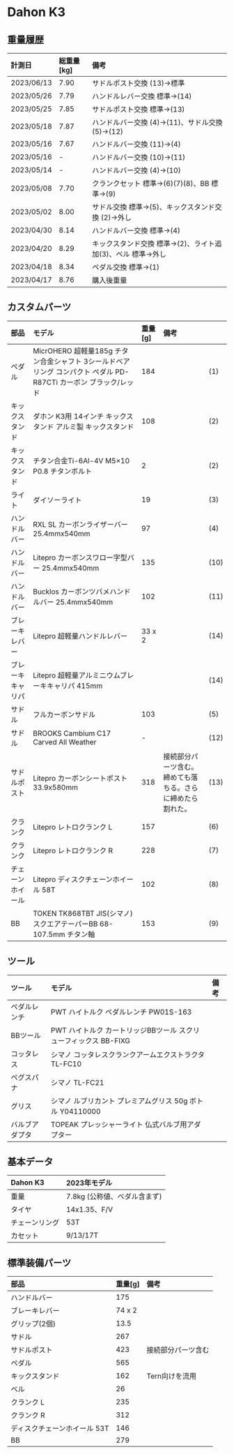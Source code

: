 # Dahon K3

## 重量履歴

|計測日|総重量[kg]|備考|
|:---|:---|:---|
|2023/06/13|7.90|サドルポスト交換 (13)→標準|
|2023/05/26|7.79|ハンドルレバー交換 標準→(14)|
|2023/05/25|7.85|サドルポスト交換 標準→(13)|
|2023/05/18|7.87|ハンドルバー交換 (4)→(11)、サドル交換 (5)→(12)|
|2023/05/16|7.67|ハンドルバー交換 (11)→(4)|
|2023/05/16|-|ハンドルバー交換 (10)→(11)|
|2023/05/14|-|ハンドルバー交換 (4)→(10)|
|2023/05/08|7.70|クランクセット 標準→(6)(7)(8)、BB 標準→(9)|
|2023/05/02|8.00|サドル交換 標準→(5)、キックスタンド交換 (2)→外し|
|2023/04/30|8.14|ハンドルバー交換 標準→(4)|
|2023/04/20|8.29|キックスタンド交換 標準→(2)、ライト追加(3)、ベル 標準→外し|
|2023/04/18|8.34|ペダル交換 標準→(1)|
|2023/04/17|8.76|購入後重量|

## カスタムパーツ

|部品|モデル|重量[g]|備考||
|:---|:---|:---|:---|:---|
|ペダル|MicrOHERO 超軽量185g チタン合金シャフト 3シールドベアリング コンパクト ペダル PD-R87CTi カーボン ブラック/レッド|184||(1)|
|キックスタンド|ダホン K3用 14インチ キックスタンド アルミ製 キックスタンド|108||(2)|
|キックスタンド|チタン合金Ti-6Al-4V M5×10 P0.8 チタンボルト|2||(2)|
|ライト|ダイソーライト|19||(3)|
|ハンドルバー|RXL SL カーボンライザーバー 25.4mmx540mm|97||(4)|
|ハンドルバー|Litepro カーボンスワロー字型バー 25.4mmx540mm|135||(10)|
|ハンドルバー|Bucklos カーボンツバメハンドルバー 25.4mmx540mm|102||(11)|
|ブレーキレバー|Litepro 超軽量ハンドルレバー|33 x 2||(14)|
|ブレーキキャリパ|Litepro 超軽量アルミニウムブレーキキャリパ 415mm|||(14)|
|サドル|フルカーボンサドル|103||(5)|
|サドル|BROOKS Cambium C17 Carved All Weather|-||(12)|
|サドルポスト|Litepro カーボンシートポスト 33.9x580mm|318|接続部分パーツ含む。締めても落ちる。さらに締めたら割れた。|(13)|
|クランク|Litepro レトロクランク L|157||(6)|
|クランク|Litepro レトロクランク R|228||(7)|
|チェーンホイール|Litepro ディスクチェーンホイール 58T|102||(8)|
|BB|TOKEN TK868TBT JIS(シマノ)スクエアテーパーBB 68-107.5mm チタン軸|153||(9)|

## ツール
|ツール|モデル|備考|
|:---|:---|:---|
|ペダルレンチ|PWT ハイトルク ペダルレンチ PW01S-163||
|BBツール|PWT ハイトルク カートリッジBBツール スクリューフィックス BB-FIXG||
|コッタレス|シマノ コッタレスクランクアームエクストラクタ TL-FC10||
|ペグスパナ|シマノ TL-FC21|
|グリス|シマノ ルブリカント プレミアムグリス 50g ボトル Y04110000||
|バルブアダプタ|TOPEAK プレッシャーライト 仏式バルブ用アダプター||

## 基本データ

|Dahon K3|2023年モデル|
|:---|:---|
|重量|7.8kg (公称値、べダル含まず)|
|タイヤ|14x1.35、F/V|
|チェーンリング|53T|
|カセット|9/13/17T|

## 標準装備パーツ
|部品|重量[g]|備考|
|:---|:---|:---|
|ハンドルバー|175||
|ブレーキレバー|74 x 2||
|グリップ(2個)|13.5||
|サドル|267||
|サドルポスト|423|接続部分パーツ含む|
|ペダル|565||
|キックスタンド|162|Tern向けを流用|
|ベル|26||
|クランク L|235||
|クランク R|312||
|ディスクチェーンホイール 53T|146||
|BB|279||
